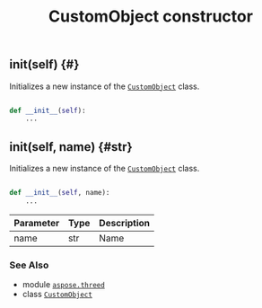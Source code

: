 ﻿---
title: CustomObject constructor
second_title: Aspose.3D for Python via .NET API References
description: 
type: docs
weight: 10
url: /python-net/aspose.threed/customobject/__init__/
is_root: false
---

## __init__(self) {#}

Initializes a new instance of the [`CustomObject`](/3d/python-net/aspose.threed/customobject) class.



```python

def __init__(self):
    ...
```




## __init__(self, name) {#str}

Initializes a new instance of the [`CustomObject`](/3d/python-net/aspose.threed/customobject) class.



```python

def __init__(self, name):
    ...
```


| Parameter | Type | Description |
| :- | :- | :- |
| name | str | Name |



### See Also
* module [`aspose.threed`](../../)
* class [`CustomObject`](/3d/python-net/aspose.threed/customobject)
